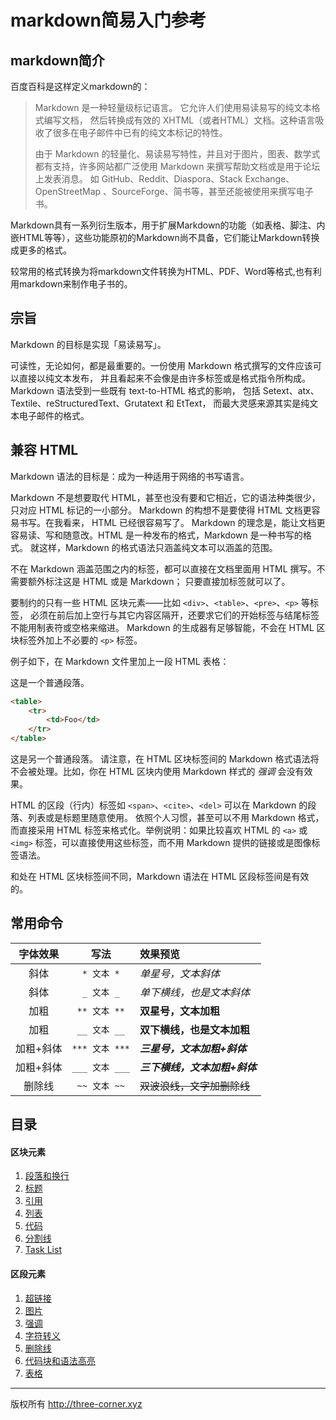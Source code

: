 markdown简易入门参考
===


## markdown简介
百度百科是这样定义markdown的：

> Markdown 是一种轻量级标记语言。 它允许人们使用易读易写的纯文本格式编写文档，
> 然后转换成有效的 XHTML（或者HTML）文档。这种语言吸收了很多在电子邮件中已有的纯文本标记的特性。
>
> 由于 Markdown 的轻量化、易读易写特性，并且对于图片，图表、数学式都有支持，许多网站都广泛使用 
> Markdown 来撰写帮助文档或是用于论坛上发表消息。 如 GitHub、Reddit、Diaspora、Stack Exchange、
> OpenStreetMap 、SourceForge、简书等，甚至还能被使用来撰写电子书。

Markdown具有一系列衍生版本，用于扩展Markdown的功能（如表格、脚注、内嵌HTML等等），这些功能原初的Markdown尚不具备，它们能让Markdown转换成更多的格式。

较常用的格式转换为将markdown文件转换为HTML、PDF、Word等格式,也有利用markdown来制作电子书的。

## 宗旨
Markdown 的目标是实现「易读易写」。

可读性，无论如何，都是最重要的。一份使用 Markdown 格式撰写的文件应该可以直接以纯文本发布，
并且看起来不会像是由许多标签或是格式指令所构成。Markdown 语法受到一些既有 text-to-HTML 格式的影响，
包括 Setext、atx、Textile、reStructuredText、Grutatext 和 EtText，
而最大灵感来源其实是纯文本电子邮件的格式。

## 兼容 HTML
Markdown 语法的目标是：成为一种适用于网络的书写语言。

Markdown 不是想要取代 HTML，甚至也没有要和它相近，它的语法种类很少，只对应 HTML 标记的一小部分。
Markdown 的构想不是要使得 HTML 文档更容易书写。在我看来， HTML 已经很容易写了。
Markdown 的理念是，能让文档更容易读、写和随意改。HTML 是一种发布的格式，Markdown 是一种书写的格式。
就这样，Markdown 的格式语法只涵盖纯文本可以涵盖的范围。

不在 Markdown 涵盖范围之内的标签，都可以直接在文档里面用 HTML 撰写。不需要额外标注这是 HTML 或是 Markdown；
只要直接加标签就可以了。

要制约的只有一些 HTML 区块元素――比如 `<div>`、`<table>`、`<pre>`、`<p>` 等标签，
必须在前后加上空行与其它内容区隔开，还要求它们的开始标签与结尾标签不能用制表符或空格来缩进。
Markdown 的生成器有足够智能，不会在 HTML 区块标签外加上不必要的 `<p>` 标签。

例子如下，在 Markdown 文件里加上一段 HTML 表格：

这是一个普通段落。
```html
<table>
    <tr>
        <td>Foo</td>
    </tr>
</table>
```
这是另一个普通段落。
请注意，在 HTML 区块标签间的 Markdown 格式语法将不会被处理。比如，你在 HTML 区块内使用 Markdown 
样式的 *强调* 会没有效果。

HTML 的区段（行内）标签如 `<span>`、`<cite>`、`<del>` 可以在 Markdown 的段落、列表或是标题里随意使用。
依照个人习惯，甚至可以不用 Markdown 格式，而直接采用 HTML 标签来格式化。举例说明：如果比较喜欢 HTML 的 
`<a>` 或 `<img>` 标签，可以直接使用这些标签，而不用 Markdown 提供的链接或是图像标签语法。

和处在 HTML 区块标签间不同，Markdown 语法在 HTML 区段标签间是有效的。


## 常用命令

|  字体效果  |      写法      | 效果预览               |
|:------:|:------------:|:-------------------|
|   斜体   |   `* 文本 *`   | *单星号，文本斜体*         |
|   斜体   |   `_ 文本 _`   | _单下横线，也是文本斜体_      |
|   加粗   |  `** 文本 **`  | **双星号，文本加粗**       |
|   加粗   |  `__ 文本 __`  | __双下横线，也是文本加粗__    |
| 加粗+斜体  | `*** 文本 ***` | ***三星号，文本加粗+斜体***  |
| 加粗+斜体  | `___ 文本 ___` | ___三下横线，文本加粗+斜体___ |
|  删除线   |  `~~ 文本 ~~`  | ~~双波浪线，文字加删除线~~    |




## 目录
#### 区块元素
1. [段落和换行](paragraph.md)
2. [标题](headers.md)
3. [引用](blockquotes.md)
4. [列表](lists.md)
5. [代码](code.md)
6. [分割线](horizontal-rule.md)
7. [Task List](task-list.md)

#### 区段元素
1. [超链接](links.md)
2. [图片](images.md)
3. [强调](emphasis.md)
4. [字符转义](blackslash-escapes.md)
5. [删除线](strikethrougn.md)
6. [代码块和语法高亮](blocks-and-highlighting.md)
7. [表格](table.md)



_ _ _
版权所有 <http://three-corner.xyz>